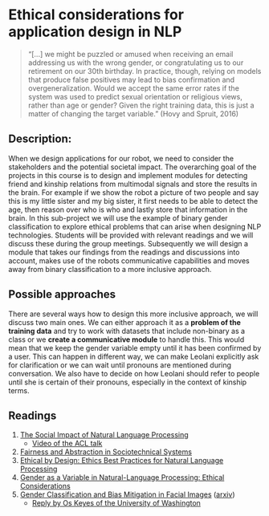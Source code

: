 # Ethical considerations for application design in NLP

>“[...] we might be puzzled or amused when receiving an email addressing us with the wrong gender, or congratulating us to our retirement on our 30th birthday. In practice, though, relying on models that produce false positives may lead to bias confirmation and overgeneralization. Would we accept the same error rates if the system was used to predict sexual orientation or religious views, rather than age or gender? Given the right training data, this is just a matter of changing the target variable.” (Hovy and Spruit, 2016)

## Description:
When we design applications for our robot, we need to consider the stakeholders and the potential societal impact. The overarching goal of the projects in this course is to design and implement modules for detecting friend and kinship relations from multimodal signals and store the results in the brain. For example if we show the robot a picture of two people and say this is my little sister and my big sister, it first needs to be able to detect the age, then reason over who is who and lastly store that information in the brain. In this sub-project we will use the example of binary gender classification to explore ethical problems that can arise when designing NLP technologies. Students will be provided with relevant readings and we will discuss these during the group meetings. Subsequently we will design a module that takes our findings from the readings and discussions into account, makes use of the robots communicative capabilities and moves away from binary classification to a more inclusive approach. 

## Possible approaches
There are several ways how to design this more inclusive approach, we will discuss two main ones. We can either approach it as a **problem of the training data** and try to work with datasets that include non-binary as a class or we **create a communicative module** to handle this. This would mean that we keep the gender variable empty until it has been confirmed by a user. This can happen in different way, we can make Leolani explicitly ask for clarification or we can wait until pronouns are mentioned during conversation. We also have to decide on how Leolani should refer to people until she is certain of their pronouns, especially in the context of kinship terms.

## Readings
1. [The Social Impact of Natural Language Processing](https://www.aclweb.org/anthology/P16-2096/)
	-  [Video of the ACL talk](http://techtalks.tv/talks/the-social-impact-of-natural-language-processing/63253/)
3. [Fairness and Abstraction in Sociotechnical Systems](http://sorelle.friedler.net/papers/sts_fat2019.pdf)
4. [Ethical by Design: Ethics Best Practices for Natural Language Processing](http://www.ethicsinnlp.org/workshop/pdf/EthNLP02.pdf)
5. [Gender as a Variable in Natural-Language Processing: Ethical Considerations](https://scholarship.law.tamu.edu/cgi/viewcontent.cgi?referer=&httpsredir=1&article=1831&context=facscholar)
6. [Gender Classification and Bias Mitigation in Facial Images](https://dl.acm.org/doi/pdf/10.1145/3394231.3397900) ([arxiv](https://arxiv.org/pdf/2007.06141.pdf))
	- [Reply by Os Keyes of the University of Washington](https://ironholds.org/debiasing/)
